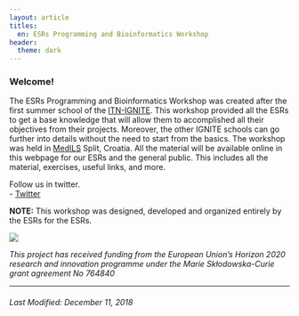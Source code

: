 ```yaml
---
layout: article
titles: 
  en: ESRs Programming and Bioinformatics Workshop
header:
  theme: dark   
---   
```



### Welcome!
The ESRs Programming and Bioinformatics Workshop was created after the first summer school of the [ITN-IGNITE](http://www.itn-ignite.eu/). This workshop provided all the ESRs to get a base knowledge that will allow them to accomplished all their objectives from their projects. Moreover, the other IGNITE schools can go further into details without the need to start from the basics. The workshop was held in [MedILS](http://www.medils.org/) Split, Croatia. All the material will be available online in this webpage for our ESRs and the general public. This includes all the material, exercises, useful links, and more.   

Follow us in twitter.  
    - [Twitter](https://twitter.com/itn_ignite)  


**NOTE:** This workshop was designed, developed and organized entirely by the ESRs for the ESRs.        

 ![](https://i.imgur.com/KMVYY8O.png)   
 

 
*This project has received funding from the European Union’s Horizon 2020 research and innovation programme under the Marie Skłodowska-Curie grant agreement No 764840*   

---   
     
###### Last Modified: December 11, 2018    
